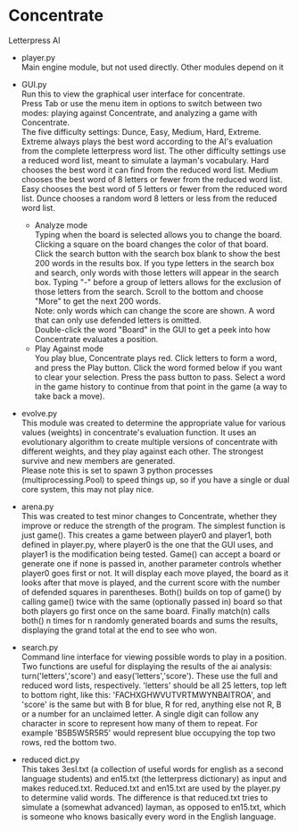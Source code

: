 Concentrate
============

Letterpress AI

- player.py  
Main engine module, but not used directly.  Other modules depend on it

- GUI.py  
Run this to view the graphical user interface for concentrate.  
Press Tab or use the menu item in options to switch between two modes: playing against Concentrate, and analyzing a game with Concentrate.  
The five difficulty settings: Dunce, Easy, Medium, Hard, Extreme.  Extreme always plays the best word according to the AI's evaluation from the complete letterpress word list.  The other difficulty settings use a reduced word list, meant to simulate a layman's vocabulary.  Hard chooses the best word it can find from the reduced word list.  Medium chooses the best word of 8 letters or fewer from the reduced word list.  Easy chooses the best word of 5 letters or fewer from the reduced word list.  Dunce chooses a random word 8 letters or less from the reduced word list.  
  - Analyze mode  
  Typing when the board is selected allows you to change the board.  Clicking a square on the board changes the color of that board.  
  Click the search button with the search box blank to show the best 200 words in the results box.  If you type letters in the search box and search, only words with those letters will appear in the search box.  Typing "-" before a group of letters allows for the exclusion of those letters from the search.  Scroll to the bottom and choose "More" to get the next 200 words.  
  Note: only words which can change the score are shown.  A word that can only use defended letters is omitted.  
  Double-click the word "Board" in the GUI to get a peek into how Concentrate evaluates a position.  
  - Play Against mode  
  You play blue, Concentrate plays red.  Click letters to form a word, and press the Play button.  Click the word formed below if you want to clear your selection.  Press the pass button to pass.  Select a word in the game history to continue from that point in the game (a way to take back a move).  

- evolve.py  
This module was created to determine the appropriate value for various values (weights) in concentrate's evaluation function.  It uses an evolutionary algorithm to create multiple versions of concentrate with different weights, and they play against each other.  The strongest survive and new members are generated.  
Please note this is set to spawn 3 python processes (multiprocessing.Pool) to speed things up, so if you have a single or dual core system, this may not play nice.  

- arena.py  
This was created to test minor changes to Concentrate, whether they improve or reduce the strength of the program.
The simplest function is just game().  This creates a game between player0 and player1, both defined in player.py, where player0 is the one that the GUI uses, and player1 is the modification being tested.  Game() can accept a board or generate one if none is passed in, another parameter controls whether player0 goes first or not.  It will display each move played, the board as it looks after that move is played, and the current score with the number of defended squares in parentheses. Both() builds on top of game() by calling game() twice with the same (optionally passed in) board so that both players go first once on the same board.  Finally match(n) calls both() n times for n randomly generated boards and sums the results, displaying the grand total at the end to see who won.  

- search.py  
Command line interface for viewing possible words to play in a position.  
Two functions are useful for displaying the results of the ai analysis: turn('letters','score') and easy('letters','score').  These use the full and reduced word lists, respectively.   'letters' should be all 25 letters, top left to bottom right, like this: 'FACHXGHWVUTVRTMWYNBAITROA', and 'score' is the same but with B for blue, R for red, anything else not R, B or a number for an unclaimed letter.  A single digit can follow any character in score to represent how many of them to repeat.  For example 'B5B5W5R5R5' would represent blue occupying the top two rows, red the bottom two.  

- reduced dict.py  
This takes 3esl.txt (a collection of useful words for english as a second language students) and en15.txt (the letterpress dictionary) as input and makes reduced.txt.  Reduced.txt and en15.txt are used by the player.py to determine valid words.  The difference is that reduced.txt tries to simulate a (somewhat advanced) layman, as opposed to en15.txt, which is someone who knows basically every word in the English language.



  
